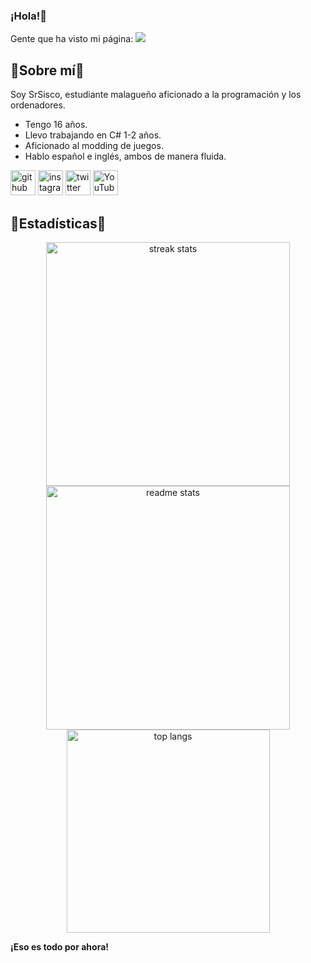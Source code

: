 ### ¡Hola!👋
Gente que ha visto mi página: <img src="https://visitor-badge.laobi.icu/badge?page_id=SrSisco.SrSisco" />
  <h2>🦠Sobre mí🦠</h2>
  
Soy SrSisco, estudiante malagueño aficionado a la programación y los ordenadores.
 - Tengo 16 años.
 - Llevo trabajando en C# 1-2 años.
 - Aficionado al modding de juegos.
 - Hablo español e inglés, ambos de manera fluida.

[<img src='https://cdn.jsdelivr.net/npm/simple-icons@3.0.1/icons/github.svg' alt='github' height='40'>](https://github.com/SrSisco) [<img src='https://cdn.jsdelivr.net/npm/simple-icons@3.0.1/icons/instagram.svg' alt='instagram' height='40'>](https://www.instagram.com/srsisco_/)  [<img src='https://cdn.jsdelivr.net/npm/simple-icons@3.0.1/icons/twitter.svg' alt='twitter' height='40'>](https://twitter.com/SrSiscoX)  [<img src='https://cdn.jsdelivr.net/npm/simple-icons@3.0.1/icons/youtube.svg' alt='YouTube' height='40'>](ttps://www.youtube.com/channel/UCV_m5bE1ZogfAqMxsXJBPeA)


  <h2>🌟Estadísticas🌟</h2>
<div align=center>
  <img width=390 src="https://github-readme-streak-stats-salesp07.vercel.app/?user=SrSisco&count_private=true&theme=ambient_gradient&border_radius=10&locale=es" alt="streak stats"/>
  <img width=390 src="https://github-readme-stats-salesp07.vercel.app/api?username=SrSisco&count_private=true&show_icons=true&theme=jolly&border_radius=10&locale=es" alt="readme stats" />
  <br/>
  <img width=325 align="center" src="https://github-readme-stats-salesp07.vercel.app/api/top-langs/?username=SrSisco&hide=HTML&langs_count=8&layout=donut&theme=solarized-light&border_radius=10&size_weight=0.5&count_weight=0.5&exclude_repo=github-readme-stats&locale=es" alt="top langs" />
</div>

<b>¡Eso es todo por ahora!</b>
